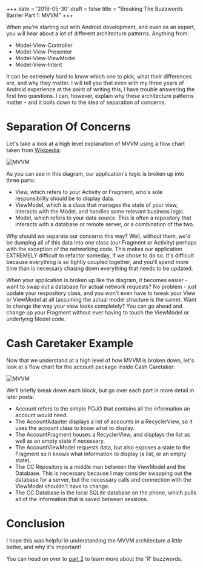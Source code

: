 +++
date = '2018-05-30'
draft = false
title = "Breaking The Buzzwords Barrier Part 1: MVVM"
+++

When you're starting out with Android development, and even as an expert, you will hear about a lot of different architecture patterns. Anything from:

 - Model-View-Controller
 - Model-View-Presenter
 - Model-View-ViewModel
 - Model-View-Intent

It can be extremely hard to know which one to pick, what their differences are, and why they matter. I will tell you that even with my three years of Android experience at the point of writing this, I have trouble answering the first two questions. I can, however, explain why these architecture patterns matter - and it boils down to the idea of separation of concerns.

<!--more-->

# Separation Of Concerns

Let's take a look at a high level explanation of MVVM using a flow chart taken from [Wikipedia](https://en.wikipedia.org/wiki/Model%E2%80%93view%E2%80%93viewmodel):

![MVVM](/buzzwords/MVVM.png)

As you can see in this diagram, our application's logic is broken up into three parts:

 - View, which refers to your Activity or Fragment, who's sole responsibility should be to display data.
 - ViewModel, which is a class that manages the state of your view, interacts with the Model, and handles some relevant business logic.
 - Model, which refers to your data source. This is often a repository that interacts with a database or remote server, or a combination of the two.

Why should we separate our concerns this way? Well, without them, we'd be dumping all of this data into one class (our Fragment or Activity) perhaps with the exception of the networking code. This makes our application EXTREMELY difficult to refactor someday, if we chose to do so. It's difficult because everything is so tightly coupled together, and you'll spend more time than is necessary chasing down everything that needs to be updated.

When your application is broken up like the diagram, it becomes easier - want to swap out a database for actual network requests? No problem - just update your respository class, and you won't even have to tweak your View or ViewModel at all (assuming the actual model structure is the same). Want to change the way your view looks completely? You can go ahead and change up your Fragment without ever having to touch the ViewModel or underlying Model code. 

# Cash Caretaker Example

Now that we understand at a high level of how MVVM is broken down, let's look at a flow chart for the account package inside Cash Caretaker:

![MVVM](/buzzwords/cashcaretaker_mvvm.png)

We'll briefly break down each block, but go over each part in more detail in later posts:

 - Account refers to the simple POJO that contains all the information an account would need.
 - The AccountAdapter displays a list of accounts in a RecyclerView, so it uses the account class to know what to display.
 - The AccountFragment houses a RecyclerView, and displays the list as well as an empty state if necessary. 
 - The AccountViewModel requests data, but also exposes a state to the Fragment so it knows what information to display (a list, or an empty state).
 - The CC Repository is a middle man between the ViewModel and the Database. This is necessary because I may consider swapping out the database for a server, but the necessary calls and connection with the ViewModel shouldn't have to change.
 - The CC Database is the local SQLite database on the phone, which pulls all of the information that is saved between sessions. 

# Conclusion

I hope this was helpful in understanding the MVVM architecture a little better, and why it's important!

You can head on over to [part 2](posts/breaking-the-buzzwords-barrier-room-rx-repository) to learn more about the 'R' buzzwords.
